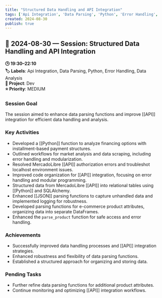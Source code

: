 ```yaml
---
title: "Structured Data Handling and API Integration"
tags: ['Api Integration', 'Data Parsing', 'Python', 'Error Handling', 'Data Analysis']
created: 2024-08-30
publish: true
---
```


## 📅 2024-08-30 — Session: Structured Data Handling and API Integration

**🕒 19:30–22:10**  
**🏷️ Labels**: Api Integration, Data Parsing, Python, Error Handling, Data Analysis  
**📂 Project**: Dev  
**⭐ Priority**: MEDIUM  


### Session Goal
The session aimed to enhance data parsing functions and improve [[API]] integration for efficient data handling and analysis.

### Key Activities
- Developed a [[Python]] function to analyze financing options with installment-based payment structures.
- Outlined workflows for market analysis and data scraping, including error handling and modularization.
- Resolved MercadoLibre [[API]] authorization errors and troubleshot localhost environment issues.
- Improved code organization for [[API]] integration, focusing on error handling and modular programming.
- Structured data from MercadoLibre [[API]] into relational tables using [[Python]] and SQLAlchemy.
- Enhanced [[JSON]] parsing functions to capture unhandled data and implemented logging for robustness.
- Developed parsing functions for e-commerce product attributes, organizing data into separate DataFrames.
- Enhanced the `parse_product` function for safe access and error handling.

### Achievements
- Successfully improved data handling processes and [[API]] integration strategies.
- Enhanced robustness and flexibility of data parsing functions.
- Established a structured approach for organizing and storing data.

### Pending Tasks
- Further refine data parsing functions for additional product attributes.
- Continue monitoring and optimizing [[API]] integration workflows.
